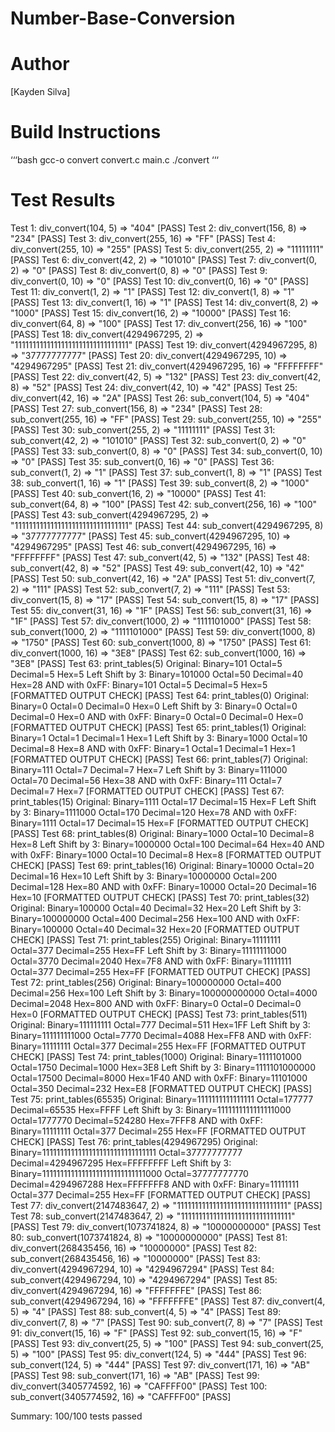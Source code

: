 # Number-Base-Conversion

# Author
[Kayden Silva]

# Build Instructions
‘‘‘bash
gcc-o convert convert.c main.c
./convert
‘‘‘

# Test Results
Test 1: div_convert(104, 5) => "404" [PASS]
Test 2: div_convert(156, 8) => "234" [PASS]
Test 3: div_convert(255, 16) => "FF" [PASS]
Test 4: div_convert(255, 10) => "255" [PASS]
Test 5: div_convert(255, 2) => "11111111" [PASS]
Test 6: div_convert(42, 2) => "101010" [PASS]
Test 7: div_convert(0, 2) => "0" [PASS]
Test 8: div_convert(0, 8) => "0" [PASS]
Test 9: div_convert(0, 10) => "0" [PASS]
Test 10: div_convert(0, 16) => "0" [PASS]
Test 11: div_convert(1, 2) => "1" [PASS]
Test 12: div_convert(1, 8) => "1" [PASS]
Test 13: div_convert(1, 16) => "1" [PASS]
Test 14: div_convert(8, 2) => "1000" [PASS]
Test 15: div_convert(16, 2) => "10000" [PASS]
Test 16: div_convert(64, 8) => "100" [PASS]
Test 17: div_convert(256, 16) => "100" [PASS]
Test 18: div_convert(4294967295, 2) => "11111111111111111111111111111111" [PASS]
Test 19: div_convert(4294967295, 8) => "37777777777" [PASS]
Test 20: div_convert(4294967295, 10) => "4294967295" [PASS]
Test 21: div_convert(4294967295, 16) => "FFFFFFFF" [PASS]
Test 22: div_convert(42, 5) => "132" [PASS]
Test 23: div_convert(42, 8) => "52" [PASS]
Test 24: div_convert(42, 10) => "42" [PASS]
Test 25: div_convert(42, 16) => "2A" [PASS]
Test 26: sub_convert(104, 5) => "404" [PASS]
Test 27: sub_convert(156, 8) => "234" [PASS]
Test 28: sub_convert(255, 16) => "FF" [PASS]
Test 29: sub_convert(255, 10) => "255" [PASS]
Test 30: sub_convert(255, 2) => "11111111" [PASS]
Test 31: sub_convert(42, 2) => "101010" [PASS]
Test 32: sub_convert(0, 2) => "0" [PASS]
Test 33: sub_convert(0, 8) => "0" [PASS]
Test 34: sub_convert(0, 10) => "0" [PASS]
Test 35: sub_convert(0, 16) => "0" [PASS]
Test 36: sub_convert(1, 2) => "1" [PASS]
Test 37: sub_convert(1, 8) => "1" [PASS]
Test 38: sub_convert(1, 16) => "1" [PASS]
Test 39: sub_convert(8, 2) => "1000" [PASS]
Test 40: sub_convert(16, 2) => "10000" [PASS]
Test 41: sub_convert(64, 8) => "100" [PASS]
Test 42: sub_convert(256, 16) => "100" [PASS]
Test 43: sub_convert(4294967295, 2) => "11111111111111111111111111111111" [PASS]
Test 44: sub_convert(4294967295, 8) => "37777777777" [PASS]
Test 45: sub_convert(4294967295, 10) => "4294967295" [PASS]
Test 46: sub_convert(4294967295, 16) => "FFFFFFFF" [PASS]
Test 47: sub_convert(42, 5) => "132" [PASS]
Test 48: sub_convert(42, 8) => "52" [PASS]
Test 49: sub_convert(42, 10) => "42" [PASS]
Test 50: sub_convert(42, 16) => "2A" [PASS]
Test 51: div_convert(7, 2) => "111" [PASS]
Test 52: sub_convert(7, 2) => "111" [PASS]
Test 53: div_convert(15, 8) => "17" [PASS]
Test 54: sub_convert(15, 8) => "17" [PASS]
Test 55: div_convert(31, 16) => "1F" [PASS]
Test 56: sub_convert(31, 16) => "1F" [PASS]
Test 57: div_convert(1000, 2) => "1111101000" [PASS]
Test 58: sub_convert(1000, 2) => "1111101000" [PASS]
Test 59: div_convert(1000, 8) => "1750" [PASS]
Test 60: sub_convert(1000, 8) => "1750" [PASS]
Test 61: div_convert(1000, 16) => "3E8" [PASS]
Test 62: sub_convert(1000, 16) => "3E8" [PASS]
Test 63: print_tables(5)
Original: Binary=101 Octal=5 Decimal=5 Hex=5
Left Shift by 3: Binary=101000 Octal=50 Decimal=40 Hex=28
AND with 0xFF: Binary=101 Octal=5 Decimal=5 Hex=5
[FORMATTED OUTPUT CHECK] [PASS]
Test 64: print_tables(0)
Original: Binary=0 Octal=0 Decimal=0 Hex=0
Left Shift by 3: Binary=0 Octal=0 Decimal=0 Hex=0
AND with 0xFF: Binary=0 Octal=0 Decimal=0 Hex=0
[FORMATTED OUTPUT CHECK] [PASS]
Test 65: print_tables(1)
Original: Binary=1 Octal=1 Decimal=1 Hex=1
Left Shift by 3: Binary=1000 Octal=10 Decimal=8 Hex=8
AND with 0xFF: Binary=1 Octal=1 Decimal=1 Hex=1
[FORMATTED OUTPUT CHECK] [PASS]
Test 66: print_tables(7)
Original: Binary=111 Octal=7 Decimal=7 Hex=7
Left Shift by 3: Binary=111000 Octal=70 Decimal=56 Hex=38
AND with 0xFF: Binary=111 Octal=7 Decimal=7 Hex=7
[FORMATTED OUTPUT CHECK] [PASS]
Test 67: print_tables(15)
Original: Binary=1111 Octal=17 Decimal=15 Hex=F
Left Shift by 3: Binary=1111000 Octal=170 Decimal=120 Hex=78
AND with 0xFF: Binary=1111 Octal=17 Decimal=15 Hex=F
[FORMATTED OUTPUT CHECK] [PASS]
Test 68: print_tables(8)
Original: Binary=1000 Octal=10 Decimal=8 Hex=8
Left Shift by 3: Binary=1000000 Octal=100 Decimal=64 Hex=40
AND with 0xFF: Binary=1000 Octal=10 Decimal=8 Hex=8
[FORMATTED OUTPUT CHECK] [PASS]
Test 69: print_tables(16)
Original: Binary=10000 Octal=20 Decimal=16 Hex=10
Left Shift by 3: Binary=10000000 Octal=200 Decimal=128 Hex=80
AND with 0xFF: Binary=10000 Octal=20 Decimal=16 Hex=10
[FORMATTED OUTPUT CHECK] [PASS]
Test 70: print_tables(32)
Original: Binary=100000 Octal=40 Decimal=32 Hex=20
Left Shift by 3: Binary=100000000 Octal=400 Decimal=256 Hex=100
AND with 0xFF: Binary=100000 Octal=40 Decimal=32 Hex=20
[FORMATTED OUTPUT CHECK] [PASS]
Test 71: print_tables(255)
Original: Binary=11111111 Octal=377 Decimal=255 Hex=FF
Left Shift by 3: Binary=11111111000 Octal=3770 Decimal=2040 Hex=7F8
AND with 0xFF: Binary=11111111 Octal=377 Decimal=255 Hex=FF
[FORMATTED OUTPUT CHECK] [PASS]
Test 72: print_tables(256)
Original: Binary=100000000 Octal=400 Decimal=256 Hex=100
Left Shift by 3: Binary=100000000000 Octal=4000 Decimal=2048 Hex=800
AND with 0xFF: Binary=0 Octal=0 Decimal=0 Hex=0
[FORMATTED OUTPUT CHECK] [PASS]
Test 73: print_tables(511)
Original: Binary=111111111 Octal=777 Decimal=511 Hex=1FF
Left Shift by 3: Binary=111111111000 Octal=7770 Decimal=4088 Hex=FF8
AND with 0xFF: Binary=11111111 Octal=377 Decimal=255 Hex=FF
[FORMATTED OUTPUT CHECK] [PASS]
Test 74: print_tables(1000)
Original: Binary=1111101000 Octal=1750 Decimal=1000 Hex=3E8
Left Shift by 3: Binary=1111101000000 Octal=17500 Decimal=8000 Hex=1F40
AND with 0xFF: Binary=11101000 Octal=350 Decimal=232 Hex=E8
[FORMATTED OUTPUT CHECK] [PASS]
Test 75: print_tables(65535)
Original: Binary=1111111111111111 Octal=177777 Decimal=65535 Hex=FFFF
Left Shift by 3: Binary=1111111111111111000 Octal=1777770 Decimal=524280 Hex=7FFF8
AND with 0xFF: Binary=11111111 Octal=377 Decimal=255 Hex=FF
[FORMATTED OUTPUT CHECK] [PASS]
Test 76: print_tables(4294967295)
Original: Binary=11111111111111111111111111111111 Octal=37777777777 Decimal=4294967295 Hex=FFFFFFFF
Left Shift by 3: Binary=11111111111111111111111111111000 Octal=37777777770 Decimal=4294967288 Hex=FFFFFFF8
AND with 0xFF: Binary=11111111 Octal=377 Decimal=255 Hex=FF
[FORMATTED OUTPUT CHECK] [PASS]
Test 77: div_convert(2147483647, 2) => "1111111111111111111111111111111" [PASS]
Test 78: sub_convert(2147483647, 2) => "1111111111111111111111111111111" [PASS]
Test 79: div_convert(1073741824, 8) => "10000000000" [PASS]
Test 80: sub_convert(1073741824, 8) => "10000000000" [PASS]
Test 81: div_convert(268435456, 16) => "10000000" [PASS]
Test 82: sub_convert(268435456, 16) => "10000000" [PASS]
Test 83: div_convert(4294967294, 10) => "4294967294" [PASS]
Test 84: sub_convert(4294967294, 10) => "4294967294" [PASS]
Test 85: div_convert(4294967294, 16) => "FFFFFFFE" [PASS]
Test 86: sub_convert(4294967294, 16) => "FFFFFFFE" [PASS]
Test 87: div_convert(4, 5) => "4" [PASS]
Test 88: sub_convert(4, 5) => "4" [PASS]
Test 89: div_convert(7, 8) => "7" [PASS]
Test 90: sub_convert(7, 8) => "7" [PASS]
Test 91: div_convert(15, 16) => "F" [PASS]
Test 92: sub_convert(15, 16) => "F" [PASS]
Test 93: div_convert(25, 5) => "100" [PASS]
Test 94: sub_convert(25, 5) => "100" [PASS]
Test 95: div_convert(124, 5) => "444" [PASS]
Test 96: sub_convert(124, 5) => "444" [PASS]
Test 97: div_convert(171, 16) => "AB" [PASS]
Test 98: sub_convert(171, 16) => "AB" [PASS]
Test 99: div_convert(3405774592, 16) => "CAFFFF00" [PASS]
Test 100: sub_convert(3405774592, 16) => "CAFFFF00" [PASS]

Summary: 100/100 tests passed
